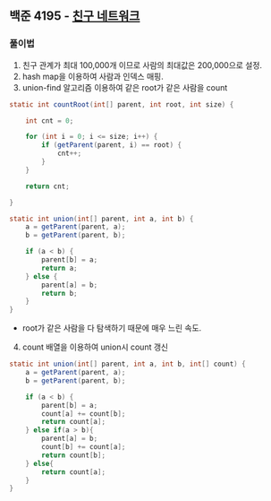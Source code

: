 ## 백준 4195 - [친구 네트워크](https://www.acmicpc.net/problem/4195)

### 풀이법

1. 친구 관계가 최대 100,000개 이므로 사람의 최대값은 200,000으로 설정.
2. hash map을 이용하여 사람과 인덱스 매핑.
3. union-find 알고리즘 이용하여 같은 root가 같은 사람을 count

```JAVA
static int countRoot(int[] parent, int root, int size) {

    int cnt = 0;

    for (int i = 0; i <= size; i++) {
        if (getParent(parent, i) == root) {
            cnt++;
        }
    }

    return cnt;

}

static int union(int[] parent, int a, int b) {
    a = getParent(parent, a);
    b = getParent(parent, b);

    if (a < b) {
        parent[b] = a;
        return a;
    } else {
        parent[a] = b;
        return b;
    }
}
```

- root가 같은 사람을 다 탐색하기 때문에 매우 느린 속도.

4. count 배열을 이용하여 union시 count 갱신

```JAVA
static int union(int[] parent, int a, int b, int[] count) {
    a = getParent(parent, a);
    b = getParent(parent, b);

    if (a < b) {
        parent[b] = a;
        count[a] += count[b];
        return count[a];
    } else if(a > b){
        parent[a] = b;
        count[b] += count[a];
        return count[b];
    } else{
        return count[a];
    }
}
```